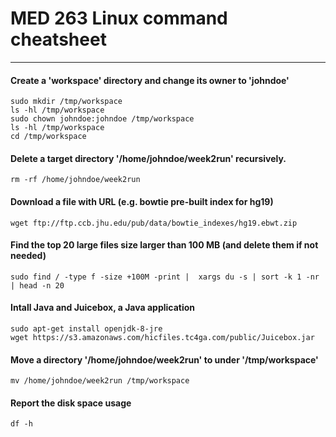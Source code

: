 # MED 263 Linux command cheatsheet

---

#### Create a 'workspace' directory and change its owner to 'johndoe'
```Shell
sudo mkdir /tmp/workspace
ls -hl /tmp/workspace
sudo chown johndoe:johndoe /tmp/workspace
ls -hl /tmp/workspace
cd /tmp/workspace
```

#### Delete a target directory '/home/johndoe/week2run' recursively.
```Shell
rm -rf /home/johndoe/week2run
```

#### Download a file with URL (e.g. bowtie pre-built index for hg19)
```Shell
wget ftp://ftp.ccb.jhu.edu/pub/data/bowtie_indexes/hg19.ebwt.zip
```

#### Find the top 20 large files size larger than 100 MB (and delete them if not needed)
```Shell
sudo find / -type f -size +100M -print |  xargs du -s | sort -k 1 -nr  | head -n 20
```

#### Intall Java and Juicebox, a Java application
```Shell
sudo apt-get install openjdk-8-jre
wget https://s3.amazonaws.com/hicfiles.tc4ga.com/public/Juicebox.jar
```

#### Move a directory '/home/johndoe/week2run' to under '/tmp/workspace'
```Shell
mv /home/johndoe/week2run /tmp/workspace
```

#### Report the disk space usage
```Shell
df -h
```